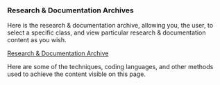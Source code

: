 ### Research & Documentation Archives
Here is the research & documentation archive, allowing you, the user, to select a specific class, and view particular research & documentation content as you wish.

[Research & Documentation Archive](./../../wet-final-project/portfolio-items/rd-library/index.html)

Here are some of the techniques, coding languages, and other methods used to achieve the content visible on this page.